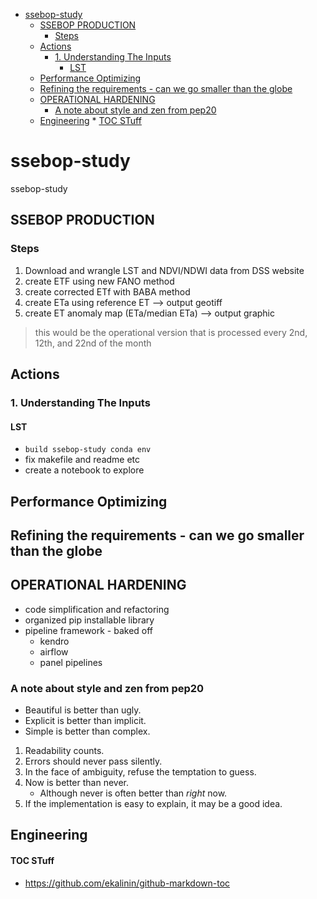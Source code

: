 <!--ts-->
* [ssebop-study](#ssebop-study)
   * [SSEBOP PRODUCTION](#ssebop-production)
      * [Steps](#steps)
   * [Actions](#actions)
      * [1. Understanding The Inputs](#1-understanding-the-inputs)
         * [LST](#lst)
   * [Performance Optimizing](#performance-optimizing)
   * [Refining the requirements - can we go smaller than the globe](#refining-the-requirements---can-we-go-smaller-than-the-globe)
   * [OPERATIONAL HARDENING](#operational-hardening)
      * [A note about style and zen from pep20](#a-note-about-style-and-zen-from-pep20)
   * [Engineering](#engineering)
         * [TOC STuff](#toc-stuff)

<!-- Created by https://github.com/ekalinin/github-markdown-toc -->
<!-- Added by: ec2-user, at: Thu Nov 17 18:47:11 UTC 2022 -->

<!--te-->

# ssebop-study
ssebop-study


## SSEBOP PRODUCTION

### Steps

1. Download and wrangle LST and NDVI/NDWI data from DSS website
2. create ETF using new FANO method
3. create corrected ETf with BABA method
4. create ETa using reference ET --> output geotiff
5. create ET anomaly map (ETa/median ETa)  --> output graphic

> this would be the operational version that is processed every 2nd, 12th, and 22nd of the month

## Actions

### 1. Understanding The Inputs

#### LST
- `build ssebop-study conda env`
- fix makefile and readme etc
- create a notebook to explore

## Performance Optimizing

## Refining the requirements - can we go smaller than the globe

## OPERATIONAL HARDENING

- code simplification and refactoring
- organized pip installable library
- pipeline framework - baked off
	- kendro
	- airflow
	- panel pipelines


### A note about style and zen from pep20

 - Beautiful is better than ugly.
 - Explicit is better than implicit.
 - Simple is better than complex.

1. Readability counts.
2. Errors should never pass silently.
3. In the face of ambiguity, refuse the temptation to guess.
4. Now is better than never.
	- Although never is often better than *right* now.
5. If the implementation is easy to explain, it may be a good idea.

## Engineering

#### TOC STuff

- https://github.com/ekalinin/github-markdown-toc
